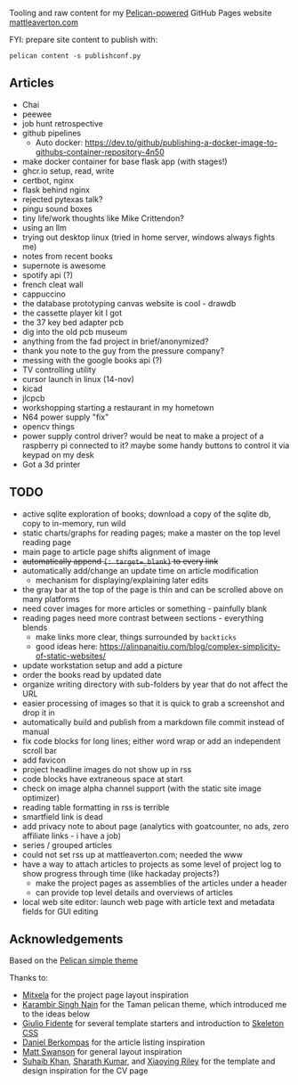 Tooling and raw content for my [Pelican-powered](https://getpelican.com/) GitHub Pages website [mattleaverton.com](https://www.mattleaverton.com)

FYI: prepare site content to publish with:

    pelican content -s publishconf.py

## Articles
- Chai
- peewee
- job hunt retrospective
- github pipelines
    - Auto docker: https://dev.to/github/publishing-a-docker-image-to-githubs-container-repository-4n50
- make docker container for base flask app (with stages!)
- ghcr.io setup, read, write
- certbot, nginx
- flask behind nginx
- rejected pytexas talk?
- pingu sound boxes
- tiny life/work thoughts like Mike Crittendon?
- using an llm
- trying out desktop linux (tried in home server, windows always fights me)
- notes from recent books
- supernote is awesome
- spotify api (?)
- french cleat wall
- cappuccino
- the database prototyping canvas website is cool - drawdb
- the cassette player kit I got
- the 37 key bed adapter pcb
- dig into the old pcb museum
- anything from the fad project in brief/anonymized?
- thank you note to the guy from the pressure company?
- messing with the google books api (?)
- TV controlling utility
- cursor launch in linux (14-nov)
- kicad
- jlcpcb
- workshopping starting a restaurant in my hometown
- N64 power supply "fix"
- opencv things
- power supply control driver? would be neat to make a project of a raspberry pi connected to it? maybe some handy buttons to control it via keypad on my desk
- Got a 3d printer


## TODO
- active sqlite exploration of books; download a copy of the sqlite db, copy to in-memory, run wild
- static charts/graphs for reading pages; make a master on the top level reading page
- main page to article page shifts alignment of image
- ~~automatically append `{: target=_blank}` to every link~~
- automatically add/change an update time on article modification
    - mechanism for displaying/explaining later edits
- the gray bar at the top of the page is thin and can be scrolled above on many platforms
- need cover images for more articles or something - painfully blank
- reading pages need more contrast between sections - everything blends
    - make links more clear, things surrounded by `backticks`
    - good ideas here: https://alinpanaitiu.com/blog/complex-simplicity-of-static-websites/
- update workstation setup and add a picture
- order the books read by updated date
- organize writing directory with sub-folders by year that do not affect the URL
- easier processing of images so that it is quick to grab a screenshot and drop it in
- automatically build and publish from a markdown file commit instead of manual
- fix code blocks for long lines; either word wrap or add an independent scroll bar
- add favicon
- project headline images do not show up in rss
- code blocks have extraneous space at start
- check on image alpha channel support (with the static site image optimizer)
- reading table formatting in rss is terrible
- smartfield link is dead
- add privacy note to about page (analytics with goatcounter, no ads, zero affiliate links - i have a job)
- series / grouped articles
- could not set rss up at mattleaverton.com; needed the www
- have a way to attach articles to projects as some level of project log to show progress through time (like hackaday projects?)
    - make the project pages as assemblies of the articles under a header
    - can provide top level details and overviews of articles
- local web site editor: launch web page with article text and metadata fields for GUI editing


## Acknowledgements
Based on the [Pelican simple theme](https://github.com/getpelican/pelican/tree/master/pelican/themes/simple/templates)

Thanks to:
* [Mitxela](https://mitxela.com/projects/hardware) for the project page layout inspiration
* [Karambir Singh Nain](https://github.com/karambir/taman) for the Taman pelican theme, which introduced me to the ideas below
* [Giulio Fidente](https://github.com/gfidente/pelican-svbhack) for several template starters and introduction to [Skeleton CSS](http://getskeleton.com/)
* [Daniel Berkompas](https://blog.danielberkompas.com/) for the article listing inspiration
* [Matt Swanson](https://mdswanson.com/) for general layout inspiration
* [Suhaib Khan](https://github.com/suheb/resume), [Sharath Kumar](https://github.com/sharu725/online-cv), and [Xiaoying Riley](https://themes.3rdwavemedia.com/bootstrap-templates/resume/orbit-free-resume-cv-bootstrap-theme-for-developers/) for the template and design inspiration for the CV page